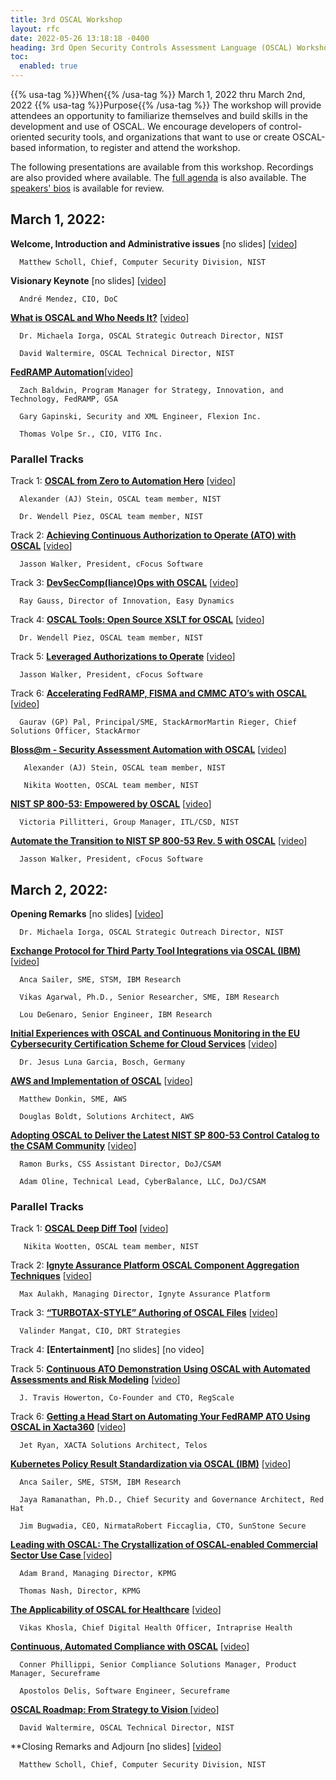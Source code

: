 ```yaml
---
title: 3rd OSCAL Workshop
layout: rfc
date: 2022-05-26 13:18:18 -0400
heading: 3rd Open Security Controls Assessment Language (OSCAL) Workshop
toc:
  enabled: true
---
```


{{% usa-tag %}}When{{% /usa-tag %}} March 1, 2022 thru March 2nd, 2022
{{% usa-tag %}}Purpose{{% /usa-tag %}} The workshop will provide attendees an opportunity to familiarize themselves and build skills in the development and use of OSCAL. We encourage developers of control-oriented security tools, and organizations that want to use or create OSCAL-based information, to register and attend the workshop. 

The following presentations are available from this workshop. Recordings are also provided where available. The [full agenda](https://www.nist.gov/system/files/documents/2022/02/28/Open%20Security%20Controls%20Assessment%20Language_AGENDA_2022.03.01_final_1.pdf) is also available. The [speakers' bios](https://www.nist.gov/system/files/documents/2022/02/28/2022_OSCAL-Speaker-Bios_final.pdf) is available for review.

## March 1, 2022:

**Welcome, Introduction and Administrative issues** \[no slides\] \[[video](https://cdnapisec.kaltura.com/html5/html5lib/v2.90/mwEmbedFrame.php/p/684682/uiconf_id/33598632?wid=_684682&iframeembed=true&playerId=kaltura_player_1647535799&flashvars[playlistAPI.kpl0Id]=1_52kkk74m)\]

      Matthew Scholl, Chief, Computer Security Division, NIST

**Visionary Keynote** \[no slides\] \[[video](https://cdnapisec.kaltura.com/index.php/extwidget/preview/partner_id/684682/uiconf_id/33598632/entry_id/1_6h8swt6e/embed/dynamic#t=09:45)\]

      André Mendez, CIO, DoC

**[What is OSCAL and Who Needs It?](https://csrc.nist.gov/csrc/media/Events/2022/3rd-oscal-workshop/documents/1.2%20-%20Main%20-%20NIST_OSCAL-What_is_and_Who_needs_it.pdf)** \[[video](https://cdnapisec.kaltura.com/index.php/extwidget/preview/partner_id/684682/uiconf_id/33598632/entry_id/1_6h8swt6e/embed/dynamic#t=34:57)\]

      Dr. Michaela Iorga, OSCAL Strategic Outreach Director, NIST

      David Waltermire, OSCAL Technical Director, NIST

**[FedRAMP Automation](https://csrc.nist.gov/csrc/media/Events/2022/3rd-oscal-workshop/documents/1.3%20-%20Main%20-%20GSA_NIST%20OSCAL%20Briefing%202022.pdf)**\[[video](https://cdnapisec.kaltura.com/index.php/extwidget/preview/partner_id/684682/uiconf_id/33598632/entry_id/1_i2t4vnpj/embed/dynamic)\]

      Zach Baldwin, Program Manager for Strategy, Innovation, and Technology, FedRAMP, GSA

      Gary Gapinski, Security and XML Engineer, Flexion Inc. 

      Thomas Volpe Sr., CIO, VITG Inc.

### Parallel Tracks

Track 1: **[OSCAL from Zero to Automation Hero](https://csrc.nist.gov/csrc/media/Events/2022/3rd-oscal-workshop/documents/1.t1%20-%20Lunch%20-%20OSCAL_Zero_Automation_Hero_UPDATED.pdf)** \[[video](https://cdnapisec.kaltura.com/index.php/extwidget/preview/partner_id/684682/uiconf_id/33598632/entry_id/1_qinesxcp/embed/dynamic)\]

      Alexander (AJ) Stein, OSCAL team member, NIST 

      Dr. Wendell Piez, OSCAL team member, NIST

Track 2: **[Achieving Continuous Authorization to Operate (ATO) with OSCAL](https://csrc.nist.gov/csrc/media/Events/2022/3rd-oscal-workshop/documents/1.t2%20-%20Lunch%20-%20Achieving%20Continuous%20ATO%20with%20OSCAL.pdf)** \[[video](https://cdnapisec.kaltura.com/index.php/extwidget/preview/partner_id/684682/uiconf_id/33598632/entry_id/1_7hhd824e/embed/dynamic)\]

      Jasson Walker, President, cFocus Software

Track 3: **[DevSecComp(liance)Ops with OSCAL](https://csrc.nist.gov/csrc/media/Events/2022/3rd-oscal-workshop/documents/1.t3%20-%20Lunch%20-%20EasyDynamics_DevSecComp(liance)Ops%20with%20OSCAL%20(Submitted).pdf)** \[[video](https://cdnapisec.kaltura.com/index.php/extwidget/preview/partner_id/684682/uiconf_id/33598632/entry_id/1_5i7fcyj1/embed/dynamic)\]

      Ray Gauss, Director of Innovation, Easy Dynamics

Track 4: **[OSCAL Tools: Open Source XSLT for OSCAL](https://csrc.nist.gov/csrc/media/Events/2022/3rd-oscal-workshop/documents/1.t4%20-%20Lunch%20-%20Piez_workshop-March2022-slides-OSCALtools.pdf)** \[[video](https://cdnapisec.kaltura.com/index.php/extwidget/preview/partner_id/684682/uiconf_id/33598632/entry_id/1_rksrynl7/embed/dynamic)\]

      Dr. Wendell Piez, OSCAL team member, NIST

Track 5: **[Leveraged Authorizations to Operate](https://csrc.nist.gov/csrc/media/Events/2022/3rd-oscal-workshop/documents/1.t5%20-%20Lunch%20-%20Leveraged%20Authorizations%20to%20Operate.pdf)** \[[video](https://cdnapisec.kaltura.com/index.php/extwidget/preview/partner_id/684682/uiconf_id/33598632/entry_id/1_yz2utrks/embed/dynamic)\] 

      Jasson Walker, President, cFocus Software

Track 6: **[Accelerating FedRAMP, FISMA and CMMC ATO’s with OSCAL](https://csrc.nist.gov/csrc/media/Events/2022/3rd-oscal-workshop/documents/1.t6%20-%20Lunch%20-%20stackArmor%20-%20FASTTR%20on%20AWS%20-%20NIST%20OSCAL%20-%20March%202022.pdf)** \[[video](https://cdnapisec.kaltura.com/index.php/extwidget/preview/partner_id/684682/uiconf_id/33598632/entry_id/1_nncitwnk/embed/dynamic)\] 

      Gaurav (GP) Pal, Principal/SME, StackArmorMartin Rieger, Chief Solutions Officer, StackArmor

**[Bloss@m - Security Assessment Automation with OSCAL](https://csrc.nist.gov/csrc/media/Events/2022/3rd-oscal-workshop/documents/1.4%20-%20Main%20-%20BLOSSOM_Automated_DevSecOps_Slides_UPDATED.pdf)** \[[video](https://cdnapisec.kaltura.com/index.php/extwidget/preview/partner_id/684682/uiconf_id/33598632/entry_id/1_v1j262wj/embed/dynamic#t=01:12)\]

       Alexander (AJ) Stein, OSCAL team member, NIST

       Nikita Wootten, OSCAL team member, NIST

**[NIST SP 800-53: Empowered by OSCAL](https://csrc.nist.gov/csrc/media/Events/2022/3rd-oscal-workshop/documents/1.5%20-%20Main%20-%20SP800-53%20Empowered%20by%20OSCAL_28Feb2022.pdf)** \[[video](https://cdnapisec.kaltura.com/index.php/extwidget/preview/partner_id/684682/uiconf_id/33598632/entry_id/1_v1j262wj/embed/dynamic#t=28:41)\] 

      Victoria Pillitteri, Group Manager, ITL/CSD, NIST

**[Automate the Transition to NIST SP 800-53 Rev. 5 with OSCAL](https://csrc.nist.gov/csrc/media/Events/2022/3rd-oscal-workshop/documents/1.6%20-%20Main%20-%20JWalker-Automate%20Transition%20to%20NIST.SP.500-53rev5%20w%20OSCAL.pdf)** \[[video](https://cdnapisec.kaltura.com/index.php/extwidget/preview/partner_id/684682/uiconf_id/33598632/entry_id/1_m6ox9om9/embed/dynamic#t=00:45)\] 

      Jasson Walker, President, cFocus Software

 

## March 2, 2022:

**Opening Remarks** \[no slides\] \[[video](https://cdnapisec.kaltura.com/index.php/extwidget/preview/partner_id/684682/uiconf_id/33598632/entry_id/1_mnivm99p/embed/dynamic)\] 

      Dr. Michaela Iorga, OSCAL Strategic Outreach Director, NIST

**[Exchange Protocol for Third Party Tool Integrations via OSCAL (IBM)](https://csrc.nist.gov/csrc/media/Events/2022/3rd-oscal-workshop/documents/2.1%20-%20Main%20-%20IBM_SCCExchangeProtocol-NIST.pdf)** \[[video](https://cdnapisec.kaltura.com/index.php/extwidget/preview/partner_id/684682/uiconf_id/33598632/entry_id/1_mnivm99p/embed/dynamic#t=05:48)\]

      Anca Sailer, SME, STSM, IBM Research

      Vikas Agarwal, Ph.D., Senior Researcher, SME, IBM Research 

      Lou DeGenaro, Senior Engineer, IBM Research

**[Initial Experiences with OSCAL and Continuous Monitoring in the EU Cybersecurity Certification Scheme for Cloud Services](https://csrc.nist.gov/csrc/media/Events/2022/3rd-oscal-workshop/documents/2.2%20-%20Main%20-%20Bosch_MEDINA-OSCAL22_Final.pdf)** \[[video](https://cdnapisec.kaltura.com/index.php/extwidget/preview/partner_id/684682/uiconf_id/33598632/entry_id/1_mnivm99p/embed/dynamic#t=36:50)\]

      Dr. Jesus Luna Garcia, Bosch, Germany

**[AWS and Implementation of OSCAL](https://csrc.nist.gov/csrc/media/Events/2022/3rd-oscal-workshop/documents/2.3%20-%20Main%20-%20AWS%20OSCAL%20Workshop.pdf)** \[[video](https://cdnapisec.kaltura.com/index.php/extwidget/preview/partner_id/684682/uiconf_id/33598632/entry_id/1_c2gqy160/embed/dynamic#t=01:09)\]

      Matthew Donkin, SME, AWS

      Douglas Boldt, Solutions Architect, AWS

**[Adopting OSCAL to Deliver the Latest NIST SP 800-53 Control Catalog to the CSAM Community](https://csrc.nist.gov/csrc/media/Events/2022/3rd-oscal-workshop/documents/2.4%20-%20Main%20-%20DOJ%20Adopting%20OSCAL%20to%20Deliver%20Lastest%20NIST%20SP%20800-53%20Controls.pdf)** \[[video](https://cdnapisec.kaltura.com/index.php/extwidget/preview/partner_id/684682/uiconf_id/33598632/entry_id/1_c2gqy160/embed/dynamic#t=26:46)\]

      Ramon Burks, CSS Assistant Director, DoJ/CSAM

      Adam Oline, Technical Lead, CyberBalance, LLC, DoJ/CSAM

### Parallel Tracks

Track 1: **[OSCAL Deep Diff Tool](https://csrc.nist.gov/csrc/media/Events/2022/3rd-oscal-workshop/documents/2.t1%20-%20Lunch%20-%20Wootten_OSCAL-deep-diff%20Workshop%20Presentation.pdf)** \[[video](https://cdnapisec.kaltura.com/index.php/extwidget/preview/partner_id/684682/uiconf_id/33598632/entry_id/1_et380j7o/embed/dynamic)\]

       Nikita Wootten, OSCAL team member, NIST

Track 2: **[Ignyte Assurance Platform OSCAL Component Aggregation Techniques](https://csrc.nist.gov/csrc/media/Events/2022/3rd-oscal-workshop/documents/2.t2%20-%20Lunch%20-%20NIST_Ignyte_OSCALWorkshop_2022.pdf)** \[[video](https://cdnapisec.kaltura.com/index.php/extwidget/preview/partner_id/684682/uiconf_id/33598632/entry_id/1_gor9c800/embed/dynamic)\]

      Max Aulakh, Managing Director, Ignyte Assurance Platform

Track 3: **[“TURBOTAX-STYLE” Authoring of OSCAL Files](https://csrc.nist.gov/csrc/media/Events/2022/3rd-oscal-workshop/documents/2.t3%20-%20Lunch%20-%20DRTConfidence%20-%20OSCAL%20Workshop%202022.pdf)** \[[video](https://cdnapisec.kaltura.com/index.php/extwidget/preview/partner_id/684682/uiconf_id/33598632/entry_id/1_lrkka12d/embed/dynamic)\] 

      Valinder Mangat, CIO, DRT Strategies

Track 4:  **[Entertainment]** \[no slides\] \[no video\] 

Track 5: **[Continuous ATO Demonstration Using OSCAL with Automated Assessments and Risk Modeling](https://csrc.nist.gov/csrc/media/Events/2022/3rd-oscal-workshop/documents/2.t5%20-%20Lunch%20-%20RegScale%20-%20Continuous%20ATO%20with%20OSCAL%20rev0.pdf)** \[[video](https://cdnapisec.kaltura.com/index.php/extwidget/preview/partner_id/684682/uiconf_id/33598632/entry_id/1_78w6unqt/embed/dynamic)\]

      J. Travis Howerton, Co-Founder and CTO, RegScale

Track 6: **[Getting a Head Start on Automating Your FedRAMP ATO Using OSCAL in Xacta360](https://csrc.nist.gov/csrc/media/Events/2022/3rd-oscal-workshop/documents/2.t6%20-%20Lunch%20-%20Telos-XACTA360%20-%20OSCAL%20Workshop%202022.pdf)** \[[video](https://cdnapisec.kaltura.com/index.php/extwidget/preview/partner_id/684682/uiconf_id/33598632/entry_id/1_26xlaccq/embed/dynamic)\]

      Jet Ryan, XACTA Solutions Architect, Telos

**[Kubernetes Policy Result Standardization via OSCAL (IBM)](https://csrc.nist.gov/csrc/media/Events/2022/3rd-oscal-workshop/documents/2.5%20-%20Main%20-%20IBM_Oscal%20Workshop%20Kubernetes%20Policy%20Working%20Group.pdf)** \[[video](https://cdnapisec.kaltura.com/index.php/extwidget/preview/partner_id/684682/uiconf_id/33598632/entry_id/1_1te6eie7/embed/dynamic#t=01:33)\]

      Anca Sailer, SME, STSM, IBM Research

      Jaya Ramanathan, Ph.D., Chief Security and Governance Architect, Red Hat

      Jim Bugwadia, CEO, NirmataRobert Ficcaglia, CTO, SunStone Secure

**[Leading with OSCAL: The Crystallization of OSCAL-enabled Commercial Sector Use Case ](https://csrc.nist.gov/csrc/media/Events/2022/3rd-oscal-workshop/documents/2.6%20-%20Main%20-%20KPMG%20Presentation%20to%203rd%20OSCAL%20Workshop_updated.pdf)** \[[video](https://cdnapisec.kaltura.com/index.php/extwidget/preview/partner_id/684682/uiconf_id/33598632/entry_id/1_1te6eie7/embed/dynamic#t=30:12)\]

      Adam Brand, Managing Director, KPMG 

      Thomas Nash, Director, KPMG

**[The Applicability of OSCAL for Healthcare](https://csrc.nist.gov/csrc/media/Events/2022/3rd-oscal-workshop/documents/2.7%20-%20Main%20-%20Intraprise%20Health%20OSCAL%20Workshop%20-%20Applicability%20of%20OSCAL%20for%20Healthcare.pdf)** \[[video](https://cdnapisec.kaltura.com/index.php/extwidget/preview/partner_id/684682/uiconf_id/33598632/entry_id/1_1te6eie7/embed/dynamic#t=59:10)\]

      Vikas Khosla, Chief Digital Health Officer, Intraprise Health

**[Continuous, Automated Compliance with OSCAL](https://csrc.nist.gov/csrc/media/Events/2022/3rd-oscal-workshop/documents/2.8%20-%20Main%20-%20Secure%20Frame%20export_v3.pdf)** \[[video](https://cdnapisec.kaltura.com/index.php/extwidget/preview/partner_id/684682/uiconf_id/33598632/entry_id/1_sttjob70/embed/dynamic#t=00:55)\]

      Conner Phillippi, Senior Compliance Solutions Manager, Product Manager, Secureframe 

      Apostolos Delis, Software Engineer, Secureframe

**[OSCAL Roadmap: From Strategy to Vision ](https://csrc.nist.gov/csrc/media/Events/2022/3rd-oscal-workshop/documents/2.9%20-%20Main%20-%20Waltermire_OSCAL%20roadmap.pdf)** \[[video](https://cdnapisec.kaltura.com/index.php/extwidget/preview/partner_id/684682/uiconf_id/33598632/entry_id/1_sttjob70/embed/dynamic#t=29:10)\]

      David Waltermire, OSCAL Technical Director, NIST

**Closing Remarks and Adjourn \[no slides\] \[[video](https://cdnapisec.kaltura.com/index.php/extwidget/preview/partner_id/684682/uiconf_id/33598632/entry_id/1_sttjob70/embed/dynamic#t=50:02)\]

      Matthew Scholl, Chief, Computer Security Division, NIST

